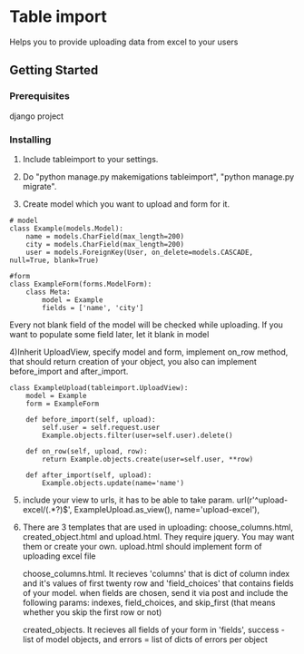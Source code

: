 # Table import
Helps you to provide uploading  data from excel to your users
## Getting Started

### Prerequisites
django project

### Installing

1) Include tableimport to your settings.

2) Do "python manage.py makemigations tableimport", "python manage.py migrate".

3) Create model which you want to upload and form for it.
```
# model
class Example(models.Model):
    name = models.CharField(max_length=200)
    city = models.CharField(max_length=200)
    user = models.ForeignKey(User, on_delete=models.CASCADE, null=True, blank=True)
```
```
#form
class ExampleForm(forms.ModelForm):
    class Meta:
        model = Example
        fields = ['name', 'city']
```

Every not blank field of the model will be checked while uploading.
If you want to populate some field later, let it blank in model

4)Inherit UploadView, specify model and form, implement on_row method,
that should return creation of your object, you also can implement before_import and
after_import.
```
class ExampleUpload(tableimport.UploadView):
    model = Example
    form = ExampleForm

    def before_import(self, upload):
        self.user = self.request.user
        Example.objects.filter(user=self.user).delete()

    def on_row(self, upload, row):
        return Example.objects.create(user=self.user, **row)

    def after_import(self, upload):
        Example.objects.update(name='name')
```
5) include your view to urls, it has to be able to take param.
    url(r'^upload-excel/(.*?)$', ExampleUpload.as_view(), name='upload-excel'),

6) There are 3 templates that are used in uploading: choose_columns.html, created_object.html and upload.html.
They require jquery. You may want them or create your own.
    upload.html should implement form of uploading excel file

    choose_columns.html. It recieves 'columns' that is dict of column index and it's values of first twenty row and             'field_choices'
    that contains fields of your model. when fields are chosen, send it via post and include the following params:
    indexes, field_choices, and skip_first (that means whether you skip the first row or not)

    created_objects. It recieves all fields of your form in 'fields',
        success - list of model objects, and errors = list of dicts of errors per object

